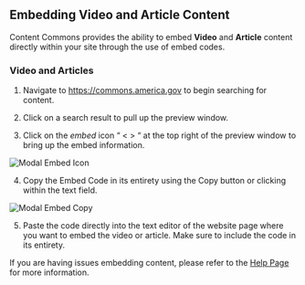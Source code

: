 ## Embedding Video and Article Content

Content Commons provides the ability to embed **Video** and **Article** content directly within your site through the use of embed codes.

### Video and Articles
1. Navigate to https://commons.america.gov to begin searching for content.

2. Click on a search result to pull up the preview window.

3. Click on the *embed* icon “ < > “ at the top right of the preview window to bring up the embed information.

![Modal Embed Icon](https://iip-static-assets.s3.amazonaws.com/Images/modal_embed_icon.jpg)


4. Copy the Embed Code in its entirety using the Copy button or clicking within the text field.

![Modal Embed Copy](https://iip-static-assets.s3.amazonaws.com/Images/modal_embed_copy.jpg)

5. Paste the code directly into the text editor of the website page where you want to embed the video or article. Make sure to include the code in its entirety.

If you are having issues embedding content, please refer to the [Help Page](https://commons.america.gov/help "Content Commons Help Page") for more information.


